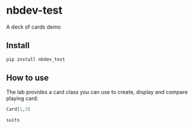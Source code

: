 nbdev-test
================

<!-- WARNING: THIS FILE WAS AUTOGENERATED! DO NOT EDIT! -->

A deck of cards demo

## Install

``` sh
pip install nbdev_test
```

## How to use

The lab provides a card class you can use to create, display and compare
playing card:

``` python
Card(1,3)
```

``` python
suits
```
